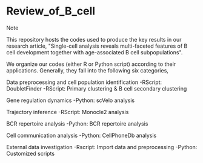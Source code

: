 # Review_of_B_cell
> [!NOTE]
> This repository hosts the codes used to produce the key results in our research article, "Single-cell analysis reveals multi-faceted features of B cell development together with age-associated B cell subpopulations".


We organize our codes (either R or Python script) according to their applications. Generally, they fall into the following six categories,

Data preprocessing and cell population identification
-RScript: DoubletFinder
-RScript: Primary clustering & B cell secondary clustering

Gene regulation dynamics
-Python: scVelo analysis 

Trajectory inference
-RScript: Monocle2 analysis

BCR repertoire analysis
-Python: BCR repertoire analysis

Cell communication analysis
-Python: CellPhoneDb analysis

External data investigation
	-Rscript: Import data and preprocessing
	-Python: Customized scripts
